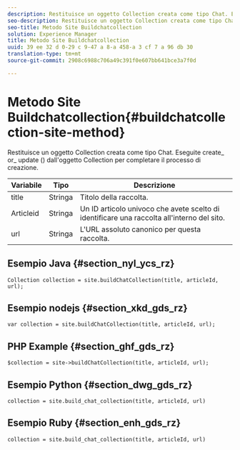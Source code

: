 ```yaml
---
description: Restituisce un oggetto Collection creata come tipo Chat. Eseguite create_ or_ update () dall'oggetto Collection per completare il processo di creazione.
seo-description: Restituisce un oggetto Collection creata come tipo Chat. Eseguite create_ or_ update () dall'oggetto Collection per completare il processo di creazione.
seo-title: Metodo Site Buildchatcollection
solution: Experience Manager
title: Metodo Site Buildchatcollection
uuid: 39 ee 32 d 0-29 c 9-47 a 8-a 458-a 3 cf 7 a 96 db 30
translation-type: tm+mt
source-git-commit: 2908c6988c706a49c391f0e607bb641bce3a7f0d

---
```



# Metodo Site Buildchatcollection{#buildchatcollection-site-method}

Restituisce un oggetto Collection creata come tipo Chat. Eseguite create_ or_ update () dall&#39;oggetto Collection per completare il processo di creazione.

| Variabile | Tipo | Descrizione |
|--- |--- |--- |
| title | Stringa | Titolo della raccolta. |
| Articleid | Stringa | Un ID articolo univoco che avete scelto di identificare una raccolta all&#39;interno del sito. |
| url | Stringa | L&#39;URL assoluto canonico per questa raccolta. |

## Esempio Java {#section_nyl_ycs_rz}

```
Collection collection = site.buildChatCollection(title, articleId, url); 
```

## Esempio nodejs {#section_xkd_gds_rz}

```
var collection = site.buildChatCollection(title, articleId, url); 
```

## PHP Example {#section_ghf_gds_rz}

```
$collection = site->buildChatCollection(title, articleId, url); 
```

## Esempio Python {#section_dwg_gds_rz}

```
collection = site.build_chat_collection(title, articleId, url) 
```

## Esempio Ruby {#section_enh_gds_rz}

```
collection = site.build_chat_collection(title, articleId, url)
```
